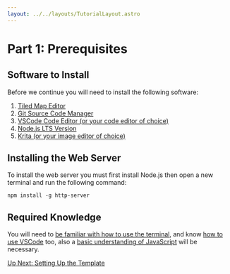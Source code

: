 ```yaml
---
layout: ../../layouts/TutorialLayout.astro
---
```

# Part 1: Prerequisites
## Software to Install

Before we continue you will need to install the following software:
1. [Tiled Map Editor](http://www.mapeditor.org/) 
2. [Git Source Code Manager](https://git-scm.com/downloads)
3. [VSCode Code Editor (or your code editor of choice)](https://code.visualstudio.com/)
4. [Node.js LTS Version](https://nodejs.org/en/download/)
5. [Krita (or your image editor of choice)](https://krita.org/en/)

## Installing the Web Server
To install the web server you must first install Node.js then open a new terminal and run the following command:
```
npm install -g http-server
```

## Required Knowledge
You will need to [be familiar with how to use the terminal](https://towardsdatascience.com/a-quick-guide-to-using-command-line-terminal-96815b97b955), and know [how to use VSCode](https://code.visualstudio.com/docs/introvideos/basics) too, also a [basic understanding of JavaScript](https://developer.mozilla.org/en-US/docs/Web/JavaScript/Guide) will be necessary.

<a href="/tutorial/part-2-setting-up" class="next">Up Next: Setting Up the Template</a>